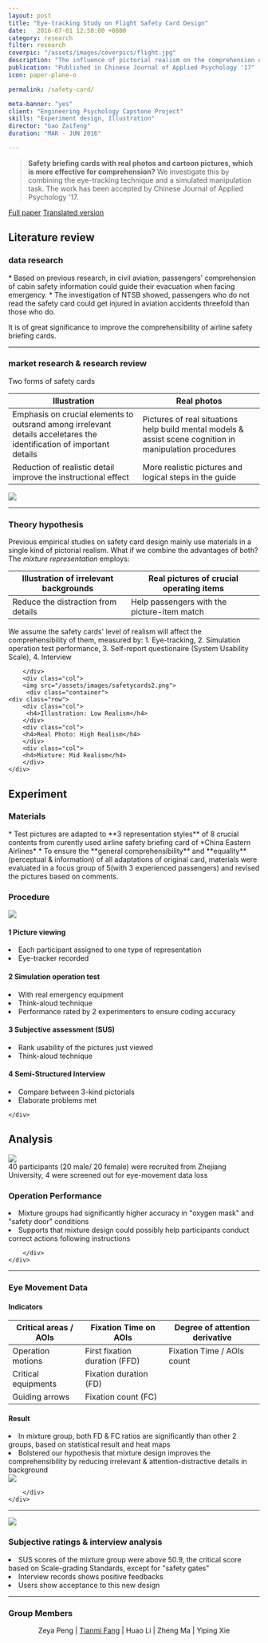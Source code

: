 ```yaml
---
layout: post
title: "Eye-tracking Study on Flight Safety Card Design"
date:   2016-07-01 12:50:00 +0800
category: research
filter: research
coverpic: "/assets/images/coverpics/flight.jpg"
description: "The influence of pictorial realism on the comprehension of safety briefing card"
publication: "Published in Chinese Journal of Applied Psychology '17"
icon: paper-plane-o

permalink: /safety-card/

meta-banner: "yes"
client: "Engineering Psychology Capstone Project"
skills: "Experiment design, Illustration"
director: "Gao Zaifeng"
duration: "MAR - JUN 2016"

---
```


>**Safety briefing cards with real photos and cartoon pictures, which is more effective for comprehension?**
>We investigate this by combining the eye-tracking technique and a simulated manipulation task. The work has been accepted by Chinese Journal of Applied Psychology '17.

 <a href="/assets/files/safety_card.pdf" class="button button-pill button-tiny button-highlight">Full paper</a> <a href="/assets/files/safety_card_translation.pdf" class="button button-pill button-tiny">Translated version</a>

<h2>Literature review</h2>

<h3>data research</h3>
* Based on previous research, in civil aviation, passengers' comprehension of cabin safety information could guide their evacuation when facing emergency. 
* The investigation of NTSB showed, passengers who do not read the safety card could get injured in aviation accidents threefold than those who do.

It is of great significance to improve the comprehensibility of airline safety briefing cards.

* * *

<h3>market research & research review</h3>
Two forms of safety cards

<div class="container">
    <div class="row">
        <div class="col">
		 <table class="table table-sm">
  <thead>
    <tr>
      <th scope="col">Illustration</th>
      <th scope="col">Real photos</th>
    </tr>
  </thead>
  <tbody>
    <tr>
      <td>Emphasis on crucial elements to outsrand among irrelevant details acceletares the identification of important details</td>
      <td>Pictures of real situations help build mental models & assist scene cognition in manipulation procedures</td>
    </tr>
    <tr>
      <td>Reduction of realistic detail improve the instructional effect</td>
      <td>More realistic pictures and logical steps in the guide</td>
    </tr>
  </tbody>
</table>
        </div>
		<div class="col">
		<img src="/assets/images/safetycards.png"/>
        </div> 
    </div>
</div>

* * *

<h3>Theory hypothesis</h3>

<div class="container">
    <div class="row">
        <div class="col">
		Previous empirical studies on safety card design mainly use materials in a single kind of pictorial realism. What if we combine the advantages of both? The <i>mixture representation</i> employs:

<table class="table table-sm">
  <thead>
    <tr>
      <th scope="col">Illustration of irrelevant backgrounds</th>
      <th scope="col">Real pictures of crucial operating items</th>
    </tr>
  </thead>
  <tbody>
    <tr>
      <td>Reduce the distraction from details</td>
      <td>Help passengers with the picture-item match</td>
    </tr>
  </tbody>
</table>

 We assume the safety cards' level of realism will affect the comprehensibility of them, measured by: 1. Eye-tracking, 2. Simulation operation test performance, 3. Self-report questionaire (System Usability Scale), 4. Interview
		 
        </div>
		<div class="col">
		<img src="/assets/images/safetycards2.png">
		 <div class="container">
    <div class="row">
        <div class="col">
         <h4>Illustration: Low Realism</h4>
        </div>
        <div class="col">
		<h4>Real Photo: High Realism</h4>
        </div>
		<div class="col">
		<h4>Mixture: Mid Realism</h4>
        </div>
    </div>
</div>
        </div> 
    </div>
</div>

<h2>Experiment</h2>
<h3>Materials</h3>
* Test pictures are adapted to **3 representation styles** of 8 crucial contents from curently used airline safety briefing card of *China Eastern Airlines*
* To ensure the **general comprehensibility** and **equality** (perceptual & information) of all adaptations of original card, materials were evaluated in a focus group of 5(with 3 experienced passengers) and revised the pictures based on comments.

<h3>Procedure</h3>

 ![](/assets/images/safetycards3.png)

  <div class="container">
    <div class="row">
        <div class="col">
         <h4>1 Picture viewing</h4>
		 <li>Each participant assigned to one type of representation</li>
		 <li>Eye-tracker recorded</li>
        </div>
		<div class="col">
         <h4>2 Simulation operation test</h4>
		 <li>With real emergency equipment</li>
		 <li>Think-aloud technique</li>
		 <li>Performance rated by 2 experimenters to ensure coding accuracy</li>
        </div>
		<div class="col">
         <h4>3 Subjective assessment (SUS)</h4>
		 <li>Rank usability of the pictures just viewed</li>
		 <li>Think-aloud technique</li>
        </div>
		<div class="col">
         <h4>4 Semi-Structured Interview</h4>
		 <li>Compare between 3-kind pictorials</li>
		 <li>Elaborate problems met</li>
        </div>
        
    </div>
</div>


<h2>Analysis</h2>

<div class="container">
    <div class="row">
        <div class="col">
		 <img src="/assets/images/air jacket.png">
        </div>
		<div class="col">
		40 participants (20 male/ 20 female) were recruited from Zhejiang University, 4 were screened out for eye-movement data loss
		<h3>Operation Performance</h3>
<li>Mixture groups had significantly higher accuracy in "oxygen mask" and "safety door" conditions</li>
<li>Supports that mixture design could possibly help participants conduct correct actions following instructions</li>
		
        </div> 
    </div>
</div>

* * *

<div class="container">
    <div class="row">
        <div class="col">
		<h3>Eye Movement Data</h3>
		<h4>Indicators</h4>
		<table class="table table-sm">
  <thead>
    <tr>
      <th scope="col">Critical areas / AOIs</th>
      <th scope="col">Fixation Time on AOIs</th>
	  <th scope="col">Degree of attention derivative</th>
    </tr>
  </thead>
  <tbody>
    <tr>
      <td>Operation motions</td>
      <td>First fixation duration (FFD)</td>
	  <td>Fixation Time / AOIs count</td>
    </tr>
	<tr>
      <td>Critical equipments</td>
      <td>Fixation duration (FD)</td>
	  <td></td>
    </tr>
	<tr>
      <td>Guiding arrows</td>
      <td>Fixation count (FC)</td>
	  <td></td>
    </tr>
  </tbody>
</table>
        </div>
		<div class="col">
		<h4>Result</h4>
		<li>In mixture group, both FD & FC ratios are significantly than other 2 groups, based on statistical result and heat maps</li>
<li>Bolstered our hypothesis that mixture design improves the comprehensibility by reducing irrelevant & attention-distractive details in background</li>
		<img src="/assets/images/safetycards4.png"/>

        </div> 
    </div>
</div>

* * *

<div class="container">
    <div class="row">
        <div class="col">
		 <img src="/assets/images/safetycards5.png">
        </div>
		<div class="col">
		<h3>Subjective ratings & interview analysis</h3>
		<li>SUS scores of the mixture group were above 50.9, the critical score based on Scale-grading Standards, except for "safety gates"</li>
<li>Interview records shows positive feedbacks</li>
<li>Users show acceptance to this new design</li>
        </div> 
    </div>
</div>

* * *

<h3>Group Members</h3>
<center>
 Zeya Peng | <a href="tianmi-fang.com">Tianmi Fang</a> | Huao Li | Zheng Ma | Yiping Xie 
 </center>